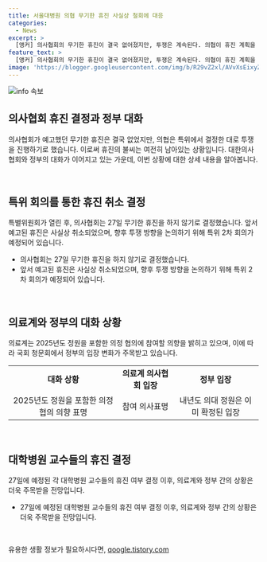 ```yaml
---
title: 서울대병원 의협 무기한 휴진 사실상 철회에 대응
categories:
  - News
excerpt: >
  [앵커] 의사협회의 무기한 휴진이 결국 없어졌지만, 투쟁은 계속된다. 의협이 휴진 계획을 취소하고 투쟁 방향을 논의하기로 했다. 정부의 입장 변화와 대학병원 교수들의 결정이 관전 포인트다. 의사들의 투쟁은 계속되며, 관련된 사안들이 이어지고 있다. (150자)  3. 사람들이 요약문만 봐도 클릭하고 싶게 만드는 요약문이에요. 혹시 추가로 더 필요한 정보가 있나요?
feature_text: >
  [앵커] 의사협회의 무기한 휴진이 결국 없어졌지만, 투쟁은 계속된다. 의협이 휴진 계획을 취소하고 투쟁 방향을 논의하기로 했다. 정부의 입장 변화와 대학병원 교수들의 결정이 관전 포인트다. 의사들의 투쟁은 계속되며, 관련된 사안들이 이어지고 있다. (150자)  3. 사람들이 요약문만 봐도 클릭하고 싶게 만드는 요약문이에요. 혹시 추가로 더 필요한 정보가 있나요?
image: 'https://blogger.googleusercontent.com/img/b/R29vZ2xl/AVvXsEixyZcFfHzMRdzZMjFBmAUKJYCLCGyLL1o632UiGVXcaFdKo_bkvkuCioo0uUKlGfBVcT3P84aROyZIXSBEx3Aw5nCQ3pTgDom1WDC4m8eifvWiAmWEEVb4x6G_l8C0QH225ldMjyaFvpxGEBGNO37VmDTDMHGhJPq73UglMfDca1-0aw/s1600/blogspot.png'
---
```


<p><img src="https://blogger.googleusercontent.com/img/b/R29vZ2xl/AVvXsEixyZcFfHzMRdzZMjFBmAUKJYCLCGyLL1o632UiGVXcaFdKo_bkvkuCioo0uUKlGfBVcT3P84aROyZIXSBEx3Aw5nCQ3pTgDom1WDC4m8eifvWiAmWEEVb4x6G_l8C0QH225ldMjyaFvpxGEBGNO37VmDTDMHGhJPq73UglMfDca1-0aw/s1600/blogspot.png" alt="info 속보" /></p>

<h2 data-ke-size="size26">의사협회 휴진 결정과 정부 대화</h2>

<p>의사협회가 예고했던 무기한 휴진은 결국 없었지만, 의협은 특위에서 결정한 대로 투쟁을 진행하기로 했습니다. 이로써 휴진의 불씨는 여전히 남아있는 상황입니다. 대한의사협회와 정부의 대화가 이어지고 있는 가운데, 이번 상황에 대한 상세 내용을 알아봅니다. </p>

<p data-ke-size="size16">&nbsp;</p>

<h2 data-ke-size="size26">특위 회의를 통한 휴진 취소 결정</h2>

<p>특별위원회가 열린 후, 의사협회는 27일 무기한 휴진을 하지 않기로 결정했습니다. 앞서 예고된 휴진은 사실상 취소되었으며, 향후 투쟁 방향을 논의하기 위해 특위 2차 회의가 예정되어 있습니다. </p>

<ul>
  <li>의사협회는 27일 무기한 휴진을 하지 않기로 결정했습니다.</li>
  <li>앞서 예고된 휴진은 사실상 취소되었으며, 향후 투쟁 방향을 논의하기 위해 특위 2차 회의가 예정되어 있습니다.</li>
</ul>

<p data-ke-size="size16">&nbsp;</p>

<h2 data-ke-size="size26">의료계와 정부의 대화 상황</h2>

<p>의료계는 2025년도 정원을 포함한 의정 협의에 참여할 의향을 밝히고 있으며, 이에 따라 국회 청문회에서 정부의 입장 변화가 주목받고 있습니다. </p>

<table>
  <tr>
    <td style="text-align: center; height: 17px;"><b>대화 상황</b></td>
    <td style="text-align: center; height: 17px;"><b>의료계 의사협회 입장</b></td>
    <td style="text-align: center; height: 17px;"><b>정부 입장</b></td>
  </tr>
  <tr>
    <td style="text-align: center; height: 17px;">2025년도 정원을 포함한 의정 협의 의향 표명</td>
    <td style="text-align: center; height: 17px;">참여 의사표명</td>
    <td style="text-align: center; height: 17px;">내년도 의대 정원은 이미 확정된 입장</td>
  </tr>
</table>

<p data-ke-size="size16">&nbsp;</p>

<h2 data-ke-size="size26">대학병원 교수들의 휴진 결정</h2>

<p>27일에 예정된 각 대학병원 교수들의 휴진 여부 결정 이후, 의료계와 정부 간의 상황은 더욱 주목받을 전망입니다. </p>

<ul>
  <li>27일에 예정된 대학병원 교수들의 휴진 여부 결정 이후, 의료계와 정부 간의 상황은 더욱 주목받을 전망입니다.</li>
</ul>

<p data-ke-size="size16">&nbsp;</p>
유용한 생활 정보가 필요하시다면, <a href="https://qoogle.tistory.com" rel="dofollow">qoogle.tistory.com</a>


